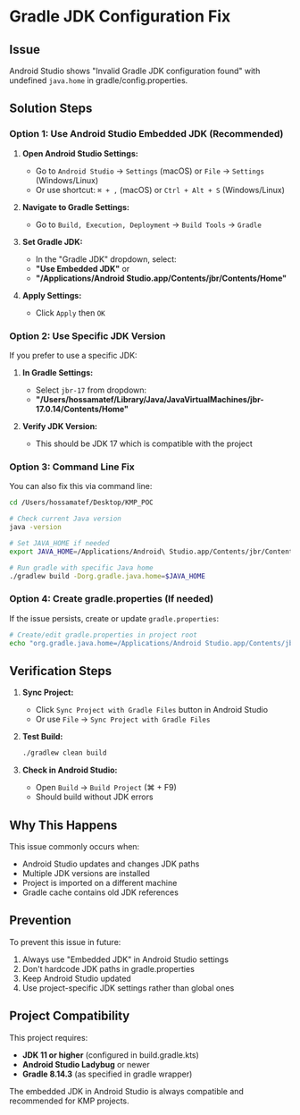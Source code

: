 # Gradle JDK Configuration Fix

## Issue
Android Studio shows "Invalid Gradle JDK configuration found" with undefined `java.home` in gradle/config.properties.

## Solution Steps

### Option 1: Use Android Studio Embedded JDK (Recommended)

1. **Open Android Studio Settings:**
   - Go to `Android Studio` → `Settings` (macOS) or `File` → `Settings` (Windows/Linux)
   - Or use shortcut: `⌘ + ,` (macOS) or `Ctrl + Alt + S` (Windows/Linux)

2. **Navigate to Gradle Settings:**
   - Go to `Build, Execution, Deployment` → `Build Tools` → `Gradle`

3. **Set Gradle JDK:**
   - In the "Gradle JDK" dropdown, select:
   - **"Use Embedded JDK"** or
   - **"/Applications/Android Studio.app/Contents/jbr/Contents/Home"**

4. **Apply Settings:**
   - Click `Apply` then `OK`

### Option 2: Use Specific JDK Version

If you prefer to use a specific JDK:

1. **In Gradle Settings:**
   - Select `jbr-17` from dropdown:
   - **"/Users/hossamatef/Library/Java/JavaVirtualMachines/jbr-17.0.14/Contents/Home"**

2. **Verify JDK Version:**
   - This should be JDK 17 which is compatible with the project

### Option 3: Command Line Fix

You can also fix this via command line:

```bash
cd /Users/hossamatef/Desktop/KMP_POC

# Check current Java version
java -version

# Set JAVA_HOME if needed
export JAVA_HOME=/Applications/Android\ Studio.app/Contents/jbr/Contents/Home

# Run gradle with specific Java home
./gradlew build -Dorg.gradle.java.home=$JAVA_HOME
```

### Option 4: Create gradle.properties (If needed)

If the issue persists, create or update `gradle.properties`:

```bash
# Create/edit gradle.properties in project root
echo "org.gradle.java.home=/Applications/Android Studio.app/Contents/jbr/Contents/Home" > gradle.properties
```

## Verification Steps

1. **Sync Project:**
   - Click `Sync Project with Gradle Files` button in Android Studio
   - Or use `File` → `Sync Project with Gradle Files`

2. **Test Build:**
   ```bash
   ./gradlew clean build
   ```

3. **Check in Android Studio:**
   - Open `Build` → `Build Project` (⌘ + F9)
   - Should build without JDK errors

## Why This Happens

This issue commonly occurs when:
- Android Studio updates and changes JDK paths
- Multiple JDK versions are installed
- Project is imported on a different machine
- Gradle cache contains old JDK references

## Prevention

To prevent this issue in future:
1. Always use "Embedded JDK" in Android Studio settings
2. Don't hardcode JDK paths in gradle.properties
3. Keep Android Studio updated
4. Use project-specific JDK settings rather than global ones

## Project Compatibility

This project requires:
- **JDK 11 or higher** (configured in build.gradle.kts)
- **Android Studio Ladybug** or newer
- **Gradle 8.14.3** (as specified in gradle wrapper)

The embedded JDK in Android Studio is always compatible and recommended for KMP projects.